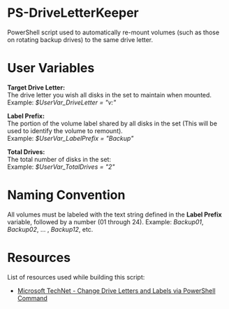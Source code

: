# PS-DriveLetterKeeper
PowerShell script used to automatically re-mount volumes (such as those on rotating backup drives) to the same drive letter.

# User Variables
<b>Target Drive Letter:</b><br>
The drive letter you wish all disks in the set to maintain when mounted.<br>
Example: <i>$UserVar_DriveLetter = "v:"</i>

<b>Label Prefix:</b><br>
The portion of the volume label shared by all disks in the set (This will be used to identify the volume to remount).<br>
Example: <i>$UserVar_LabelPrefix = "Backup"</i>

<b>Total Drives:</b><br>
The total number of disks in the set:<br>
Example: <i>$UserVar_TotalDrives = "2"</i>

# Naming Convention
All volumes must be labeled with the text string defined in the <b>Label Prefix</b> variable, followed by a number (01 through 24).
Example: <i>Backup01</i>, <i>Backup02</i>, ... , <i>Backup12</i>, etc.

# Resources
List of resources used while building this script:
* [Microsoft TechNet - Change Drive Letters and Labels via PowerShell Command](https://blogs.technet.microsoft.com/heyscriptingguy/2011/03/14/change-drive-letters-and-labels-via-a-simple-powershell-command/)
